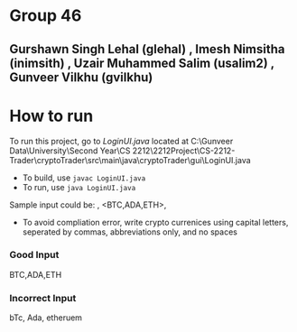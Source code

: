 # Group 46
## Gurshawn Singh Lehal (glehal) , Imesh Nimsitha (inimsith) , Uzair Muhammed Salim (usalim2) , Gunveer Vilkhu (gvilkhu) 

# How to run

To run this project, go to *LoginUI.java* located at C:\Gunveer Data\University\Second Year\CS 2212\2212Project\CS-2212-Trader\cryptoTrader\src\main\java\cryptoTrader\gui\LoginUI.java

* To build, use `javac LoginUI.java`
* To run, use `java LoginUI.java`

Sample input could be: <trader-1>, <BTC,ADA,ETH>, <Strategy-A>

* To avoid compliation error, write crypto currenices using capital letters, seperated by commas, abbreviations only, and no spaces

### Good Input

BTC,ADA,ETH

### Incorrect Input

bTc, Ada,     etheruem


